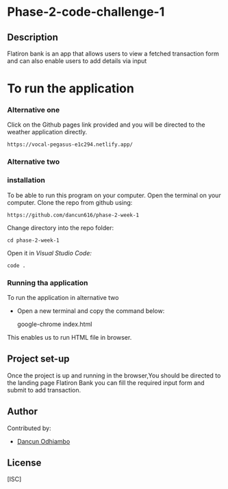 # Phase-2-code-challenge-1
## Description
Flatiron bank is an app that allows users to view a fetched transaction form and can also enable users to add details via input 

# To run the application
### Alternative one 
Click on the Github pages link provided and you will be directed to the weather application directly.

    https://vocal-pegasus-e1c294.netlify.app/

### Alternative two
### installation
To be able to run this program on your computer.
Open the terminal on your computer.
Clone the repo from github using:

    https://github.com/dancun616/phase-2-week-1

Change directory into the repo folder:

    cd phase-2-week-1

Open it in *Visual Studio Code:*

    code .

### Running tha application
To run the application in alternative two 

 - Open a new terminal and copy the command below:

     google-chrome index.html 

This enables us to run HTML file in browser.
## Project set-up
Once the project is up and running in the browser,You should be directed to the landing page Flatiron Bank you can fill the required input form and submit to add transaction. 


## Author
Contributed by:
- [Dancun Odhiambo](https://www.github.com/dancun616)

## License

[ISC]